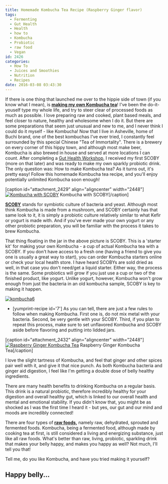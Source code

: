 ```yaml
---
title: Homemade Kombucha Tea Recipe (Raspberry Ginger flavor)
tags:
  - Fermenting
  - Gut Health
  - Health
  - how to
  - Kombucha
  - Probiotic
  - raw food
  - Vegan
id: 2426
categories:
  - How To
  - Juices and Smoothies
  - Nutrition
  - Recipes
date: 2016-03-08 03:43:30
---
```


If there is one thing that launched me over to the hippie side of town (if you know what I mean), is <span style="text-decoration: underline;">**making my own Kombucha tea**</span>! I've been the do-it-youself type my whole life, and try to steer&nbsp;clear of processed foods as much as possible. I love preparing raw and cooked, plant based meals, and feel closer to nature, healthy and wholesome when I do it. But there are some preparations that seem just unusual and new to me, and I never think I could do it myself - like Kombucha! Now that I live in Asheville, home of Buchi brand, one of the best kombuchas I've ever tried, I constantly feel surrounded by&nbsp;this special Chinese "Tea of Immortality". There is a brewery on every corner of this hippy town, and although most make&nbsp;beer, Kombucha is also brewed in house and served at more locations I can count. After completing a <span style="text-decoration: underline;">Gut Health Workshop</span>, I received my first SCOBY (more on that later) and was ready to make my own sparkly probiotic drink. The only question was: How to make Kombucha tea? As it turns out, it's pretty easy! Follow this homemade Kombucha tea recipe, and you'll enjoy potentially unlimited Kombucha soon enough!

[caption id="attachment_2429" align="aligncenter" width="2448"][![Kombucha with SCOBY](http://girlintheraw.com/wp-content/uploads/2016/03/kombucha7.jpg)](http://girlintheraw.com/wp-content/uploads/2016/03/kombucha7.jpg) Kombucha with SCOBY[/caption]

<span style="text-decoration: underline;">**SCOBY**</span>&nbsp;stands for symbiotic culture of bacteria and yeast. Although most think Kombucha is made from a mushroom, and SCOBY certainly has that same look to it, it is simply a probiotic culture relatively similar to what Kefir or yogurt is made with. And if you've ever made your own yogurt or any other probiotic preparation, you will be familiar with the process it takes to brew Kombucha.&nbsp;

That thing floating in the jar in the above picture is SCOBY. This is a 'starter kit' for making your own Kombucha - a cup of actual Kombucha tea with a SCOBY. If you don't have access to a fresh one (having a friend to give you one is usually a great way to start), you can order Kombucha starters online or check your local health store. I have heard SCOBYs are sold dried as well, in that case you don't need/get a liquid starter. Either way, the process is the same. Some probiotics will grow if you just use a cup or two of the finished product, like yogurt. Unlike yogurt, however, Kombucha won't grow enough from just the bacteria in an old kombucha sample, SCOBY is key to making it happen.&nbsp;

[![kombucha6](http://girlintheraw.com/wp-content/uploads/2016/03/kombucha6.jpg)](http://girlintheraw.com/wp-content/uploads/2016/03/kombucha6.jpg)

*   [yumprint-recipe id='7']
As you can tell, there are just a few rules to follow when making Kombucha. First one is, do not mix metal with your bacteria. Second, be very gentle with your SCOBY. Third, if you plan to repeat this process, make sure to set unflavored Kombucha and SCOBY aside before flavoring and putting into lidded jars.&nbsp;

[caption id="attachment_2432" align="aligncenter" width="2448"][![Raspberry Ginger Kombucha Tea](http://girlintheraw.com/wp-content/uploads/2016/03/kombucha3.jpg)](http://girlintheraw.com/wp-content/uploads/2016/03/kombucha3.jpg) Raspberry Ginger Kombucha Tea[/caption]

I love the slight tartness of Kombucha, and feel that ginger and other spices pair well with it, and give it that nice punch. As both Kombucha bacteria and ginger aid digestion, I feel like I'm getting a double dose of belly healthy ingredients.&nbsp;

There are many health benefits to drinking Kombucha on a regular basis. This drink is a natural probiotic, therefore incredibly healthy for your digestion and overall healthy gut, which is linked to our overall health and mental and emotional stability. If you didn't know that, you might be as shocked as I was the first time I heard it - but yes, our gut and our mind and moods are incredibly connected!

There are four types of <span style="text-decoration: underline;">**raw foods,**</span> namely&nbsp;raw, dehydrated, sprouted and fermented foods. Kombucha, being a fermented food, although made by cooking tea at first, is still considered a living and energizing substance, just like all raw foods. What's better than raw, living, probiotic, sparkling drink that makes your belly happy, and makes you happy as well? Not much, I'll tell you that!

Tell me, do you like Kombucha, and have you tried making it yourself?

## Happy belly...

&nbsp;